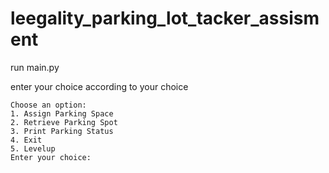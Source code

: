 # leegality_parking_lot_tacker_assisment

run main.py

enter your choice according to your choice  
```console
Choose an option:
1. Assign Parking Space
2. Retrieve Parking Spot
3. Print Parking Status
4. Exit
5. Levelup
Enter your choice:

```
